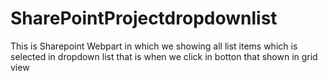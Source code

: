 # SharePointProjectdropdownlist
This is Sharepoint Webpart in which we showing all list items which is selected in dropdown list 
that is when we click in botton that shown in grid view 


